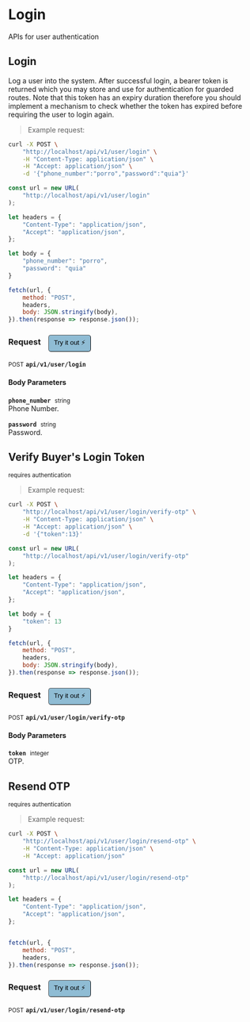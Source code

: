 # Login

APIs for user authentication

## Login


Log a user into the system. After successful login, a bearer token is returned which you may store and use for
authentication for guarded routes. Note that this token has an expiry duration therefore you should implement
a mechanism to check whether the token has expired before requiring the user to login again.

> Example request:

```bash
curl -X POST \
    "http://localhost/api/v1/user/login" \
    -H "Content-Type: application/json" \
    -H "Accept: application/json" \
    -d '{"phone_number":"porro","password":"quia"}'

```

```javascript
const url = new URL(
    "http://localhost/api/v1/user/login"
);

let headers = {
    "Content-Type": "application/json",
    "Accept": "application/json",
};

let body = {
    "phone_number": "porro",
    "password": "quia"
}

fetch(url, {
    method: "POST",
    headers,
    body: JSON.stringify(body),
}).then(response => response.json());
```


<div id="execution-results-POSTapi-v1-user-login" hidden>
    <blockquote>Received response<span id="execution-response-status-POSTapi-v1-user-login"></span>:</blockquote>
    <pre class="json"><code id="execution-response-content-POSTapi-v1-user-login"></code></pre>
</div>
<div id="execution-error-POSTapi-v1-user-login" hidden>
    <blockquote>Request failed with error:</blockquote>
    <pre><code id="execution-error-message-POSTapi-v1-user-login"></code></pre>
</div>
<form id="form-POSTapi-v1-user-login" data-method="POST" data-path="api/v1/user/login" data-authed="0" data-hasfiles="0" data-headers='{"Content-Type":"application\/json","Accept":"application\/json"}' onsubmit="event.preventDefault(); executeTryOut('POSTapi-v1-user-login', this);">
<h3>
    Request&nbsp;&nbsp;&nbsp;
        <button type="button" style="background-color: #8fbcd4; padding: 5px 10px; border-radius: 5px; border-width: thin;" id="btn-tryout-POSTapi-v1-user-login" onclick="tryItOut('POSTapi-v1-user-login');">Try it out ⚡</button>
    <button type="button" style="background-color: #c97a7e; padding: 5px 10px; border-radius: 5px; border-width: thin;" id="btn-canceltryout-POSTapi-v1-user-login" onclick="cancelTryOut('POSTapi-v1-user-login');" hidden>Cancel</button>&nbsp;&nbsp;
    <button type="submit" style="background-color: #6ac174; padding: 5px 10px; border-radius: 5px; border-width: thin;" id="btn-executetryout-POSTapi-v1-user-login" hidden>Send Request 💥</button>
    </h3>
<p>
<small class="badge badge-black">POST</small>
 <b><code>api/v1/user/login</code></b>
</p>
<h4 class="fancy-heading-panel"><b>Body Parameters</b></h4>
<p>
<b><code>phone_number</code></b>&nbsp;&nbsp;<small>string</small>  &nbsp;
<input type="text" name="phone_number" data-endpoint="POSTapi-v1-user-login" data-component="body" required  hidden>
<br>
Phone Number.
</p>
<p>
<b><code>password</code></b>&nbsp;&nbsp;<small>string</small>  &nbsp;
<input type="password" name="password" data-endpoint="POSTapi-v1-user-login" data-component="body" required  hidden>
<br>
Password.
</p>

</form>


## Verify Buyer&#039;s Login Token

<small class="badge badge-darkred">requires authentication</small>



> Example request:

```bash
curl -X POST \
    "http://localhost/api/v1/user/login/verify-otp" \
    -H "Content-Type: application/json" \
    -H "Accept: application/json" \
    -d '{"token":13}'

```

```javascript
const url = new URL(
    "http://localhost/api/v1/user/login/verify-otp"
);

let headers = {
    "Content-Type": "application/json",
    "Accept": "application/json",
};

let body = {
    "token": 13
}

fetch(url, {
    method: "POST",
    headers,
    body: JSON.stringify(body),
}).then(response => response.json());
```


<div id="execution-results-POSTapi-v1-user-login-verify-otp" hidden>
    <blockquote>Received response<span id="execution-response-status-POSTapi-v1-user-login-verify-otp"></span>:</blockquote>
    <pre class="json"><code id="execution-response-content-POSTapi-v1-user-login-verify-otp"></code></pre>
</div>
<div id="execution-error-POSTapi-v1-user-login-verify-otp" hidden>
    <blockquote>Request failed with error:</blockquote>
    <pre><code id="execution-error-message-POSTapi-v1-user-login-verify-otp"></code></pre>
</div>
<form id="form-POSTapi-v1-user-login-verify-otp" data-method="POST" data-path="api/v1/user/login/verify-otp" data-authed="1" data-hasfiles="0" data-headers='{"Content-Type":"application\/json","Accept":"application\/json"}' onsubmit="event.preventDefault(); executeTryOut('POSTapi-v1-user-login-verify-otp', this);">
<h3>
    Request&nbsp;&nbsp;&nbsp;
        <button type="button" style="background-color: #8fbcd4; padding: 5px 10px; border-radius: 5px; border-width: thin;" id="btn-tryout-POSTapi-v1-user-login-verify-otp" onclick="tryItOut('POSTapi-v1-user-login-verify-otp');">Try it out ⚡</button>
    <button type="button" style="background-color: #c97a7e; padding: 5px 10px; border-radius: 5px; border-width: thin;" id="btn-canceltryout-POSTapi-v1-user-login-verify-otp" onclick="cancelTryOut('POSTapi-v1-user-login-verify-otp');" hidden>Cancel</button>&nbsp;&nbsp;
    <button type="submit" style="background-color: #6ac174; padding: 5px 10px; border-radius: 5px; border-width: thin;" id="btn-executetryout-POSTapi-v1-user-login-verify-otp" hidden>Send Request 💥</button>
    </h3>
<p>
<small class="badge badge-black">POST</small>
 <b><code>api/v1/user/login/verify-otp</code></b>
</p>
<p>
<label id="auth-POSTapi-v1-user-login-verify-otp" hidden>Authorization header: <b><code>Bearer </code></b><input type="text" name="Authorization" data-prefix="Bearer " data-endpoint="POSTapi-v1-user-login-verify-otp" data-component="header"></label>
</p>
<h4 class="fancy-heading-panel"><b>Body Parameters</b></h4>
<p>
<b><code>token</code></b>&nbsp;&nbsp;<small>integer</small>  &nbsp;
<input type="number" name="token" data-endpoint="POSTapi-v1-user-login-verify-otp" data-component="body" required  hidden>
<br>
OTP.
</p>

</form>


## Resend OTP

<small class="badge badge-darkred">requires authentication</small>



> Example request:

```bash
curl -X POST \
    "http://localhost/api/v1/user/login/resend-otp" \
    -H "Content-Type: application/json" \
    -H "Accept: application/json"
```

```javascript
const url = new URL(
    "http://localhost/api/v1/user/login/resend-otp"
);

let headers = {
    "Content-Type": "application/json",
    "Accept": "application/json",
};


fetch(url, {
    method: "POST",
    headers,
}).then(response => response.json());
```


<div id="execution-results-POSTapi-v1-user-login-resend-otp" hidden>
    <blockquote>Received response<span id="execution-response-status-POSTapi-v1-user-login-resend-otp"></span>:</blockquote>
    <pre class="json"><code id="execution-response-content-POSTapi-v1-user-login-resend-otp"></code></pre>
</div>
<div id="execution-error-POSTapi-v1-user-login-resend-otp" hidden>
    <blockquote>Request failed with error:</blockquote>
    <pre><code id="execution-error-message-POSTapi-v1-user-login-resend-otp"></code></pre>
</div>
<form id="form-POSTapi-v1-user-login-resend-otp" data-method="POST" data-path="api/v1/user/login/resend-otp" data-authed="1" data-hasfiles="0" data-headers='{"Content-Type":"application\/json","Accept":"application\/json"}' onsubmit="event.preventDefault(); executeTryOut('POSTapi-v1-user-login-resend-otp', this);">
<h3>
    Request&nbsp;&nbsp;&nbsp;
        <button type="button" style="background-color: #8fbcd4; padding: 5px 10px; border-radius: 5px; border-width: thin;" id="btn-tryout-POSTapi-v1-user-login-resend-otp" onclick="tryItOut('POSTapi-v1-user-login-resend-otp');">Try it out ⚡</button>
    <button type="button" style="background-color: #c97a7e; padding: 5px 10px; border-radius: 5px; border-width: thin;" id="btn-canceltryout-POSTapi-v1-user-login-resend-otp" onclick="cancelTryOut('POSTapi-v1-user-login-resend-otp');" hidden>Cancel</button>&nbsp;&nbsp;
    <button type="submit" style="background-color: #6ac174; padding: 5px 10px; border-radius: 5px; border-width: thin;" id="btn-executetryout-POSTapi-v1-user-login-resend-otp" hidden>Send Request 💥</button>
    </h3>
<p>
<small class="badge badge-black">POST</small>
 <b><code>api/v1/user/login/resend-otp</code></b>
</p>
<p>
<label id="auth-POSTapi-v1-user-login-resend-otp" hidden>Authorization header: <b><code>Bearer </code></b><input type="text" name="Authorization" data-prefix="Bearer " data-endpoint="POSTapi-v1-user-login-resend-otp" data-component="header"></label>
</p>
</form>



